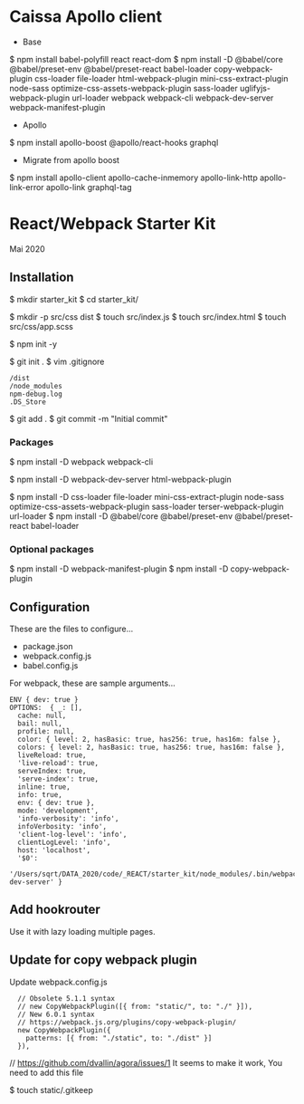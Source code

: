 # Caissa Apollo client

* Base

$ npm install babel-polyfill react react-dom
$ npm install -D @babel/core @babel/preset-env @babel/preset-react babel-loader copy-webpack-plugin css-loader file-loader html-webpack-plugin mini-css-extract-plugin node-sass optimize-css-assets-webpack-plugin sass-loader uglifyjs-webpack-plugin url-loader webpack webpack-cli webpack-dev-server webpack-manifest-plugin

* Apollo

$ npm install apollo-boost @apollo/react-hooks graphql

* Migrate from apollo boost

$ npm install apollo-client apollo-cache-inmemory apollo-link-http apollo-link-error apollo-link graphql-tag




# React/Webpack Starter Kit
Mai 2020

## Installation

$ mkdir starter_kit
$ cd starter_kit/

$ mkdir -p src/css dist
$ touch src/index.js
$ touch src/index.html
$ touch src/css/app.scss

$ npm init -y


$ git init .
$ vim .gitignore

```
/dist
/node_modules
npm-debug.log
.DS_Store
```

$ git add .
$ git commit -m "Initial commit"

### Packages

$ npm install -D webpack webpack-cli

$ npm install -D webpack-dev-server html-webpack-plugin

$ npm install -D css-loader file-loader mini-css-extract-plugin node-sass optimize-css-assets-webpack-plugin sass-loader terser-webpack-plugin url-loader
$ npm install -D @babel/core @babel/preset-env @babel/preset-react babel-loader

### Optional packages

$ npm install -D webpack-manifest-plugin
$ npm install -D copy-webpack-plugin

## Configuration

These are the files to configure...

* package.json
* webpack.config.js
* babel.config.js

For webpack, these are sample arguments...

```
ENV { dev: true }
OPTIONS:  { _: [],
  cache: null,
  bail: null,
  profile: null,
  color: { level: 2, hasBasic: true, has256: true, has16m: false },
  colors: { level: 2, hasBasic: true, has256: true, has16m: false },
  liveReload: true,
  'live-reload': true,
  serveIndex: true,
  'serve-index': true,
  inline: true,
  info: true,
  env: { dev: true },
  mode: 'development',
  'info-verbosity': 'info',
  infoVerbosity: 'info',
  'client-log-level': 'info',
  clientLogLevel: 'info',
  host: 'localhost',
  '$0':
   '/Users/sqrt/DATA_2020/code/_REACT/starter_kit/node_modules/.bin/webpack-dev-server' }
```

## Add hookrouter

Use it with lazy loading multiple pages.

## Update for copy webpack plugin

Update webpack.config.js

      // Obsolete 5.1.1 syntax
      // new CopyWebpackPlugin([{ from: "static/", to: "./" }]),
      // New 6.0.1 syntax
      // https://webpack.js.org/plugins/copy-webpack-plugin/
      new CopyWebpackPlugin({
        patterns: [{ from: "./static", to: "./dist" }]
      }),

// https://github.com/dvallin/agora/issues/1
It seems to make it work, You need to add this file

$ touch static/.gitkeep